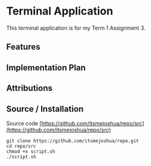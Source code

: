 # Terminal Application
This terminal application is for my Term 1 Assignment 3.

## Features

## Implementation Plan

## Attributions

## Source / Installation

Source code [https://github.com/itsmejoshua/repo/src](https://github.com/itsmejoshua/repo/src)

```shell
git clone https://github.com/itsmejoshua/repo.git
cd repo/src
chmod +x script.sh
./script.sh
```